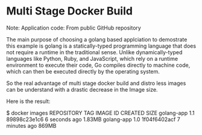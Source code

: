 # Multi Stage Docker Build

Note: 
Application code: From public GitHub repository 

The main purpose of choosing a golang based applciation to demostrate this example is golang is a statically-typed programming language that does not require a runtime in the traditional sense. Unlike dynamically-typed languages like Python, Ruby, and JavaScript, which rely on a runtime environment to execute their code, Go compiles directly to machine code, which can then be executed directly by the operating system.

So the real advantage of multi stage docker build and distro less images can be understand with a drastic decrease in the Image size.

Here is the result:

$ docker images
REPOSITORY   TAG       IMAGE ID       CREATED         SIZE
golang-app   1.1       89898c23e1c6   6 seconds ago   1.83MB
golang-app   1.0       1f04f6402acf   7 minutes ago   869MB

